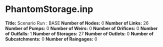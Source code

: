 # PhantomStorage.inp
**Title:** Scenario Run :  BASE
**Number of Nodes:** 0
**Number of Links:** 26
**Number of Pumps:** 0
**Number of Weirs:** 0
**Number of Orifices:** 0
**Number of Outfalls:** 1
**Number of Storages:** 27
**Number of Outlets:** 0
**Number of Subcatchments:** 0
**Number of Raingages:** 0
